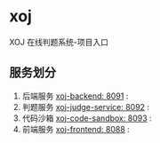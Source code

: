 # xoj
XOJ 在线判题系统-项目入口

## 服务划分

1. 后端服务 [xoj-backend: 8091](https://github.com/xiaoxiongmao5/xoj-backend) : 
2. 判题服务 [xoj-judge-service: 8092](https://github.com/xiaoxiongmao5/xoj-judge-service) : 
3. 代码沙箱 [xoj-code-sandbox: 8093](https://github.com/xiaoxiongmao5/xoj-code-sandbox) : 
4. 前端服务 [xoj-frontend: 8088](https://github.com/xiaoxiongmao5/xoj-frontend) :

